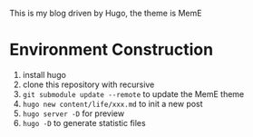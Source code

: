 This is my blog driven by Hugo, the theme is MemE

# Environment Construction
1. install hugo
2. clone this repository with recursive
3. `git submodule update --remote` to update the MemE theme
4. `hugo new content/life/xxx.md` to init a new post
4. `hugo server -D` for preview
5. `hugo -D` to generate statistic files